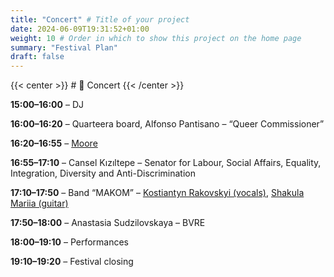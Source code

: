 ```yaml
---
title: "Concert" # Title of your project
date: 2024-06-09T19:31:52+01:00
weight: 10 # Order in which to show this project on the home page
summary: "Festival Plan"
draft: false
---
```


{{< center >}} # 🎤 Concert {{< /center >}}

**15:00–16:00** – DJ

**16:00–16:20** – Quarteera board, Alfonso Pantisano – “Queer Commissioner”

**16:20–16:55** – [Moore](https://www.instagram.com/_itsmoore_/)

**16:55–17:10** – Cansel Kızıltepe – Senator for Labour, Social Affairs, Equality, Integration, Diversity and Anti-Discrimination

**17:10–17:50** – Band “MAKOM” – [Kostiantyn Rakovskyi (vocals)](https://www.instagram.com/kos.rakovskyi), [Shakula Mariia (guitar)](https://www.instagram.com/maria.shakula/)

**17:50–18:00** – Anastasia Sudzilovskaya – BVRE

**18:00–19:10** – Performances

**19:10–19:20** – Festival closing

